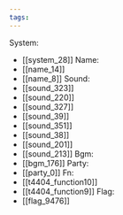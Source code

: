 ```yaml
---
tags:
---
```

System:
- [[system_28]]
Name:
- [[name_14]]
- [[name_8]]
Sound:
- [[sound_323]]
- [[sound_220]]
- [[sound_327]]
- [[sound_39]]
- [[sound_351]]
- [[sound_38]]
- [[sound_201]]
- [[sound_213]]
Bgm:
- [[bgm_176]]
Party:
- [[party_0]]
Fn:
- [[t4404_function10]]
- [[t4404_function9]]
Flag:
- [[flag_9476]]
